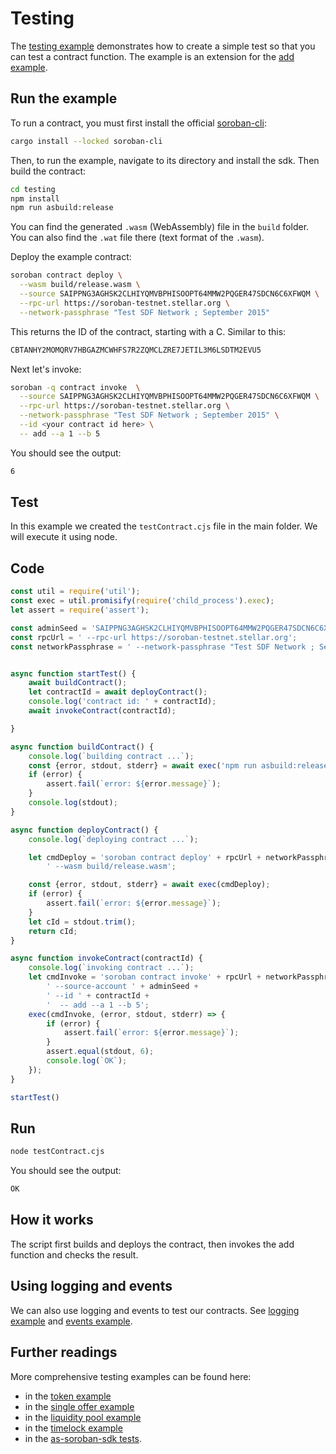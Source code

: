 # Testing

The [testing example](https://github.com/Soneso/as-soroban-examples/tree/main/testing) demonstrates how to create a simple test so that you can test a contract function. The example is an extension for the [add example](https://github.com/Soneso/as-soroban-examples/tree/main/add).


## Run the example

To run a contract, you must first install the official [soroban-cli](https://soroban.stellar.org/docs/getting-started/setup):

```sh
cargo install --locked soroban-cli
```

Then, to run the example, navigate to its directory and install the sdk. Then build the contract:

```sh
cd testing
npm install
npm run asbuild:release
```

You can find the generated `.wasm` (WebAssembly) file in the ```build``` folder. You can also find the `.wat` file there (text format of the `.wasm`).

Deploy the example contract:

```sh
soroban contract deploy \
  --wasm build/release.wasm \
  --source SAIPPNG3AGHSK2CLHIYQMVBPHISOOPT64MMW2PQGER47SDCN6C6XFWQM \
  --rpc-url https://soroban-testnet.stellar.org \
  --network-passphrase "Test SDF Network ; September 2015"
```

This returns the ID of the contract, starting with a C. Similar to this:

```sh
CBTANHY2MOMQRV7HBGAZMCWHFS7R2ZQMCLZRE7JETIL3M6LSDTM2EVU5
```

Next let's invoke:

```sh
soroban -q contract invoke  \
  --source SAIPPNG3AGHSK2CLHIYQMVBPHISOOPT64MMW2PQGER47SDCN6C6XFWQM \
  --rpc-url https://soroban-testnet.stellar.org \
  --network-passphrase "Test SDF Network ; September 2015" \
  --id <your contract id here> \
  -- add --a 1 --b 5
```

You should see the output:
```sh
6
```

## Test

In this example we created the `testContract.cjs` file in the main folder. We will execute it using node. 

## Code

```javascript
const util = require('util');
const exec = util.promisify(require('child_process').exec);
let assert = require('assert');

const adminSeed = 'SAIPPNG3AGHSK2CLHIYQMVBPHISOOPT64MMW2PQGER47SDCN6C6XFWQM';
const rpcUrl = ' --rpc-url https://soroban-testnet.stellar.org';
const networkPassphrase = ' --network-passphrase "Test SDF Network ; September 2015"';


async function startTest() {
    await buildContract();
    let contractId = await deployContract();
    console.log('contract id: ' + contractId);
    await invokeContract(contractId);

}

async function buildContract() {
    console.log(`building contract ...`);
    const {error, stdout, stderr} = await exec('npm run asbuild:release');
    if (error) {
        assert.fail(`error: ${error.message}`);
    }
    console.log(stdout);
}

async function deployContract() {
    console.log(`deploying contract ...`);

    let cmdDeploy = 'soroban contract deploy' + rpcUrl + networkPassphrase +
        ' --wasm build/release.wasm';

    const {error, stdout, stderr} = await exec(cmdDeploy);
    if (error) {
        assert.fail(`error: ${error.message}`);
    }
    let cId = stdout.trim();
    return cId;
}

async function invokeContract(contractId) {
    console.log(`invoking contract ...`);
    let cmdInvoke = 'soroban contract invoke' + rpcUrl + networkPassphrase +
        ' --source-account ' + adminSeed +
        ' --id ' + contractId +
        '  -- add --a 1 --b 5';
    exec(cmdInvoke, (error, stdout, stderr) => {
        if (error) {
            assert.fail(`error: ${error.message}`);
        }
        assert.equal(stdout, 6);
        console.log(`OK`);
    });
}

startTest()
```


## Run

```sh
node testContract.cjs
```

You should see the output:
```sh
OK
```

## How it works

The script first builds and deploys the contract, then invokes the add function and checks the result.

## Using logging and events

We can also use logging and events to test our contracts. See [logging example](https://github.com/Soneso/as-soroban-examples/tree/main/logging) and [events example](https://github.com/Soneso/as-soroban-examples/blob/main/contract_events/README.md). 

## Further readings

More comprehensive testing examples can be found here:
- in the [token example](https://github.com/Soneso/as-soroban-examples/tree/main/token)
- in the [single offer example](https://github.com/Soneso/as-soroban-examples/tree/main/single_offer)
- in the [liquidity pool example](https://github.com/Soneso/as-soroban-examples/tree/main/liquidity_pool)
- in the [timelock example](https://github.com/Soneso/as-soroban-examples/tree/main/timelock)
- in the [as-soroban-sdk tests](https://github.com/Soneso/as-soroban-sdk/blob/main/test.cjs).